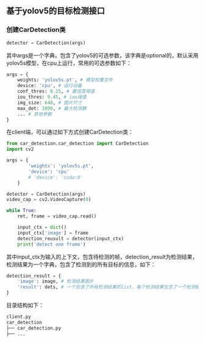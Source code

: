 ## 基于yolov5的目标检测接口

### 创建CarDetection类

```python
detector = CarDetection(args)
```

其中args是一个字典，包含了yolov5的可选参数，该字典是optional的，默认采用yolov5s模型，在cpu上运行，常用的可选参数如下：

```python
args = {
    weights: 'yolov5s.pt', # 模型权重文件
    device: 'cpu', # 运行设备
    conf_thres: 0.25, # 置信度阈值
    iou_thres: 0.45, # iou阈值
    img_size: 640, # 图片尺寸
    max_det: 1000, # 最大检测数    
    ... # 其他参数
}
```

在client端，可以通过如下方式创建CarDetection类：

```python client.py 
from car_detection.car_detection import CarDetection
import cv2

args = {
        'weights': 'yolov5s.pt',
        'device': 'cpu'
        # 'device': 'cuda:0'
    }

detector = CarDetection(args)
video_cap = cv2.VideoCapture(0)

while True:
    ret, frame = video_cap.read()

    input_ctx = dict()
    input_ctx['image'] = frame
    detection_reusult = detector(input_ctx)
    print('detect one frame')
```

其中input_ctx为输入的上下文，包含待检测的帧，detection_result为检测结果，检测结果为一个字典，包含了检测到的所有目标的信息，如下：

```python
detection_result = {
    'image': image, # 检测结果图片
    'result': dets, # 一个包含了所有检测结果的list，每个检测结果包含了一个检测框的坐标、置信度、类别
}
```

目录结构如下：

```bash
client.py
car_detection
├── car_detection.py
├── ...
```